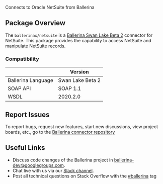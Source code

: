 Connects to Oracle NetSuite from Ballerina

## Package Overview
The `ballerinax/netsuite` is a [Ballerina Swan Lake Beta 2](https://ballerina.io/) connector for NetSuite.
This package provides the capability to access NetSuite and manipulate NetSuite records.

### Compatibility
|                               | Version                   |
|-------------------------------|---------------------------|
| Ballerina Language            | Swan Lake Beta 2          |
| SOAP API                      | SOAP 1.1                  |
| WSDL                          | 2020.2.0                  |


## Report Issues
To report bugs, request new features, start new discussions, view project boards, etc., go to the [Ballerina connector repository](https://github.com/ballerina-platform/module-ballerinax-netsuite)
## Useful Links
- Discuss code changes of the Ballerina project in [ballerina-dev@googlegroups.com](mailto:ballerina-dev@googlegroups.com).
- Chat live with us via our [Slack channel](https://ballerina.io/community/slack/).
- Post all technical questions on Stack Overflow with the [#ballerina](https://stackoverflow.com/questions/tagged/ballerina) tag
